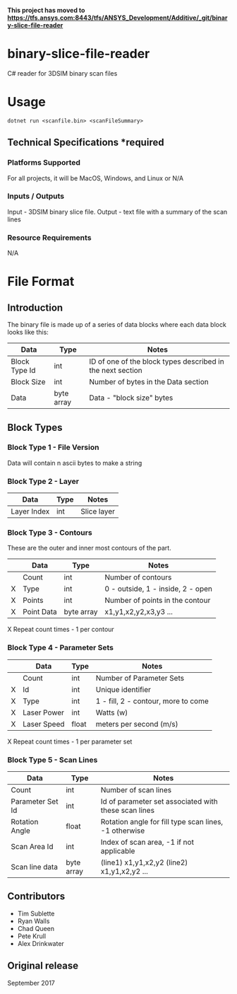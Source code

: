 **This project has moved to https://tfs.ansys.com:8443/tfs/ANSYS_Development/Additive/_git/binary-slice-file-reader**


# binary-slice-file-reader
C# reader for 3DSIM binary scan files

# Usage
```
dotnet run <scanfile.bin> <scanFileSummary>
```

## Technical Specifications *required
### Platforms Supported
For all projects, it will be MacOS, Windows, and Linux or N/A

### Inputs / Outputs
Input - 3DSIM binary slice file.
Output - text file with a summary of the scan lines

### Resource Requirements
N/A

# File Format
## Introduction
The binary file is made up of a series of data blocks where each data block looks like this:

| Data          | Type       | Notes                                                      |
|---------------|------------|------------------------------------------------------------|
| Block Type Id | int        | ID of one of the block types described in the next section |
| Block Size    | int        | Number of bytes in the Data section                        |
| Data          | byte array | Data - "block size" bytes                                  |

## Block Types

### Block Type 1 - File Version
Data will contain n ascii bytes to make a string

### Block Type 2 - Layer
| Data          | Type       | Notes                                                      |
|---------------|------------|------------------------------------------------------------|
| Layer Index   | int        | Slice layer                                                |

### Block Type 3 - Contours
These are the outer and inner most contours of the part.

|   | Data          | Type       | Notes                                                      |
|---|---------------|------------|------------------------------------------------------------|
|   | Count         | int        | Number of contours                                         |
| X | Type          | int        | 0 - outside, 1 - inside, 2 - open                          |
| X | Points        | int        | Number of points in the contour                            |
| X | Point Data    | byte array | x1,y1,x2,y2,x3,y3 ...                                      |

X Repeat count times - 1 per contour

### Block Type 4 - Parameter Sets
|   | Data          | Type       | Notes                                                      |
|---|---------------|------------|------------------------------------------------------------|
|   | Count         | int        | Number of Parameter Sets                                   |
| X | Id            | int        | Unique identifier                                          |
| X | Type          | int        | 1 - fill, 2 - contour, more to come                        |
| X | Laser Power   | int        | Watts (w)                                                  |
| X | Laser Speed   | float      | meters per second (m/s)                                    |

X Repeat count times - 1 per parameter set

### Block Type 5 - Scan Lines
| Data             | Type       | Notes                                                      |
|------------------|------------|------------------------------------------------------------|
| Count            | int        | Number of scan lines                                       |
| Parameter Set Id | int        | Id of parameter set associated with these scan lines       |
| Rotation Angle   | float      | Rotation angle for fill type scan lines, -1 otherwise      |
| Scan Area Id     | int        | Index of scan area, -1 if not applicable                   |
| Scan line data   | byte array | (line1) x1,y1,x2,y2 (line2) x1,y1,x2,y2 ...                |

## Contributors
* Tim Sublette
* Ryan Walls
* Chad Queen
* Pete Krull
* Alex Drinkwater

## Original release
September 2017
